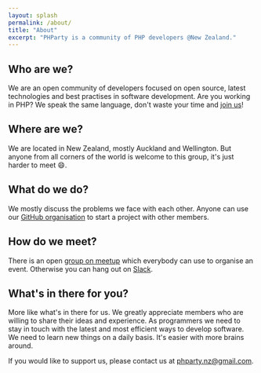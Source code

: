 ```yaml
---
layout: splash
permalink: /about/
title: "About"
excerpt: "PHParty is a community of PHP developers @New Zealand."
---
```

## Who are we?
We are an open community of developers focused on open source, latest technologies and best practises in software development.
Are you working in PHP? We speak the same language, don't waste your time and [join us](/join/)!

## Where are we?
We are located in New Zealand, mostly Auckland and Wellington. But anyone from all corners of the world is welcome to this group, it's just harder to meet :smile:.

## What do we do?
We mostly discuss the problems we face with each other. Anyone can use our [GitHub organisation](https://github.com/phpartynz) to start a project with other members.

## How do we meet?
There is an open [group on meetup](https://www.meetup.com/phparty/) which everybody can use to organise an event. Otherwise you can hang out on [Slack](https://phparty.slack.com).

## What's in there for you?
More like what's in there for us. We greatly appreciate members who are willing to share their ideas and experience. 
As programmers we need to stay in touch with the latest and most efficient ways to develop software. We need to learn new things on a daily basis.
It's easier with more brains around.

If you would like to support us, please contact us at [phparty.nz@gmail.com](mailto:phparty.nz@gmail.com).  